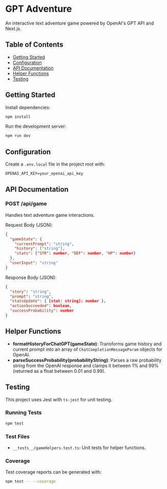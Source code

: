 # GPT Adventure

An interactive text adventure game powered by OpenAI's GPT API and Next.js.

## Table of Contents
- [Getting Started](#getting-started)
- [Configuration](#configuration)
- [API Documentation](#api-documentation)
- [Helper Functions](#helper-functions)
- [Testing](#testing)

## Getting Started

Install dependencies:

```bash
npm install
```

Run the development server:
```bash
npm run dev
```

## Configuration

Create a `.env.local` file in the project root with:

```env
OPENAI_API_KEY=your_openai_api_key
```

## API Documentation

### POST /api/game

Handles text adventure game interactions.

Request Body (JSON):
```json
{  
  "gameState": {
    "currentPrompt": "string",
    "history": ["string"],
    "stats": {"STR": number, "DEF": number, "HP": number}
  },
  "userInput": "string"
}
```

Response Body (JSON):
```json
{
  "story": "string",
  "prompt": "string",
  "statsUpdate": { [stat: string]: number },
  "actionSucceeded": boolean,
  "successProbability": number
}
```

## Helper Functions

- **formatHistoryForChatGPT(gameState)**: Transforms game history and current prompt into an array of `ChatCompletionMessageParam` objects for OpenAI.
- **parseSuccessProbability(probabilityString)**: Parses a raw probability string from the OpenAI response and clamps it between 1% and 99% (returned as a float between 0.01 and 0.99).

## Testing

This project uses Jest with `ts-jest` for unit testing.

### Running Tests
```bash
npm test
```

### Test Files
- `__tests__/gameHelpers.test.ts`: Unit tests for helper functions.

### Coverage
Test coverage reports can be generated with:
```bash
npm test -- --coverage
```
